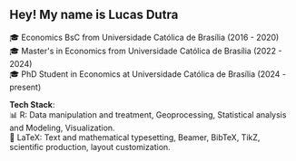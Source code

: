 ## Hey! My name is Lucas Dutra

🎓 Economics BsC from Universidade Católica de Brasília (2016 - 2020) <br />
🎓 Master's in Economics from Universidade Católica de Brasília (2022 - 2024) <br />
🎓 PhD Student in Economics at Universidade Católica de Brasília (2024 - present)

**Tech Stack**: <br />
📊 R: Data manipulation and treatment, Geoprocessing, Statistical analysis and Modeling, Visualization. <br />
📜 LaTeX: Text and mathematical typesetting, Beamer, BibTeX, TikZ, scientific production, layout customization. 


<!--
**lucvsw/lucvsw** is a ✨ _special_ ✨ repository because its `README.md` (this file) appears on your GitHub profile.

Here are some ideas to get you started:

- 🔭 I’m currently working on ...
- 🌱 I’m currently learning ...
- 👯 I’m looking to collaborate on ...
- 🤔 I’m looking for help with ...
- 💬 Ask me about ...
- 📫 How to reach me: ...
- 😄 Pronouns: ...
- ⚡ Fun fact: ...
-->
